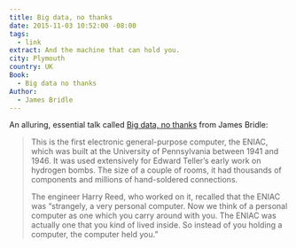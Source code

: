 ```yaml
---
title: Big data, no thanks
date: 2015-11-03 10:52:00 -08:00
tags:
  - link
extract: And the machine that can hold you.
city: Plymouth
country: UK
Book:
  - Big data no thanks
Author:
  - James Bridle
---
```


An alluring, essential talk called [Big data, no thanks](http://booktwo.org/notebook/big-data-no-thanks/) from James Bridle:

> This is the first electronic general-purpose computer, the ENIAC, which was built at the University of Pennsylvania between 1941 and 1946. It was used extensively for Edward Teller’s early work on hydrogen bombs. The size of a couple of rooms, it had thousands of components and millions of hand-soldered connections.
>
> The engineer Harry Reed, who worked on it, recalled that the ENIAC was “strangely, a very personal computer. Now we think of a personal computer as one which you carry around with you. The ENIAC was actually one that you kind of lived inside. So instead of you holding a computer, the computer held you.”
